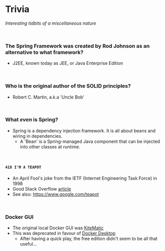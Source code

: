 # Trivia
*Interesting tidbits of a miscellaneous nature*

<br>

### The Spring Framework was created by Rod Johnson as an alternative to what framework?
* J2EE, known today as JEE, or Java Enterprise Edition

<br>

### Who is the original author of the SOLID principles?
* Robert C. Martin, a.k.a 'Uncle Bob'

<br>

### What *even* is Spring?
* Spring is a dependency injection framework. It is all about beans and wiring in dependencies.
    * A 'Bean' is a Spring-managed Java component that can be injected into other classes at runtime.

<br>

<!-- @QuadrupleHash -->
#### `418 I'M A TEAPOT` 
* An April Fool's joke from the IETF (Internet Engineering Task Force) in 1998
* Good Stack Overflow [article](https://stackoverflow.com/questions/52340027/is-418-im-a-teapot-really-an-http-response-code)
* See also: https://www.google.com/teapot

<br>

### Docker GUI
* The original local Docker GUI was [KiteMatic](https://github.com/docker/kitematic)
* This was deprecated in favour of [Docker Desktop](https://www.docker.com/products/docker-desktop/)
    * After having a quick play, the free edition didn't seem to be all that useful...